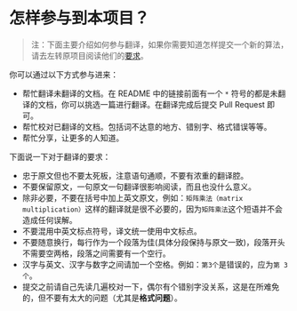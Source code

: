 # 怎样参与到本项目？

> 注：下面主要介绍如何参与翻译，如果你需要知道怎样提交一个新的算法，请去左转原项目阅读他们的[要求](https://github.com/raywenderlich/swift-algorithm-club/blob/master/How%20to%20Contribute.markdown)。

你可以通过以下方式参与进来：

- 帮忙翻译未翻译的文档。在 README 中的链接前面有一个 `*` 符号的都是未翻译的文档，你可以挑选一篇进行翻译。在翻译完成后提交 Pull Request 即可。
- 帮忙校对已翻译的文档。包括词不达意的地方、错别字、格式错误等等。
- 帮忙分享，让更多的人知道。

下面说一下对于翻译的要求：

- 忠于原文但也不要太死板，注意语句通顺，不要有浓重的翻译腔。
- 不要保留原文，一句原文一句翻译很影响阅读，而且也没什么意义。
- 除非必要，不要在括号中加上英文原文，例如：`矩阵乘法（matrix multiplication）`这样的翻译就是很不必要的，因为`矩阵乘法`这个短语并不会造成任何误解。
- 不要混用中英文标点符号，译文统一使用中文标点。
- 不要随意换行，每行作为一个段落为佳(具体分段保持与原文一致)，段落开头不需要空两格，段落之间需要有一个空行。
- 汉字与英文、汉字与数字之间请加一个空格。例如：`第3个`是错误的，应为`第 3 个`。
- 提交之前请自己先读几遍校对一下，偶尔有个错别字没关系，这是在所难免的，但不要有太大的问题（尤其是**格式问题**）。
